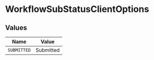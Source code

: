 # WorkflowSubStatusClientOptions


## Values

| Name        | Value       |
| ----------- | ----------- |
| `SUBMITTED` | Submitted   |
